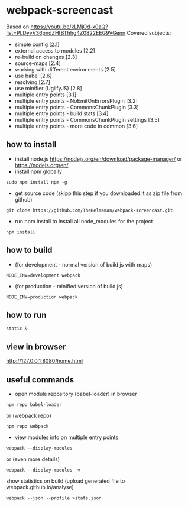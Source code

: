 # webpack-screencast
Based on https://youtu.be/kLMjOd-x0aQ?list=PLDyvV36pndZHfBThhg4Z0822EEG9VGenn
Covered subjects:
+ simple config [2.1]
+ external access to modules [2.2]
+ re-build on changes [2.3]
+ source-maps [2.4]
+ working with different environments [2.5]
+ use babel [2.6]
+ resolving [2.7]
+ use minifier (UglifyJS) [2.8]
+ multiple entry points [3.1]
+ multiple entry points - NoEmitOnErrorsPlugin [3.2]
+ multiple entry points - CommonsChunkPlugin [3.3]
+ multiple entry points - build stats [3.4]
+ multiple entry points - CommonsChunkPlugin settings [3.5]
+ multiple entry points - more code in common [3.6]

## how to install
+ install node.js
https://nodejs.org/en/download/package-manager/
or
https://nodejs.org/en/
+ install npm globally
```
sudo npm install npm -g
```
+ get source code (skipp this step if you downloaded it as zip file from github)
```
git clone https://github.com/TheHelmsman/webpack-screencast.git
```
+ run npm install to install all node_modules for the project
```
npm install
```

## how to build 
+ (for development - normal version of build js with maps)
```
NODE_ENV=development webpack
```
+ (for production - minified version of build.js)
```
NODE_ENV=production webpack
```

## how to run
```
static &
```

## view in browser
http://127.0.0.1:8080/home.html

## useful commands
+ open module repository (babel-loader) in browser
```
npm repo babel-loader
```
or (webpack repo)
```
npm repo webpack
```
+ view modules info on multiple entry points
```
webpack --display-modules
```
or (even more details)
```
webpack --display-modules -v
```
show statistics on build (upload generated file to webpack.github.io/analyse)
```
webpack --json --profile >stats.json
```